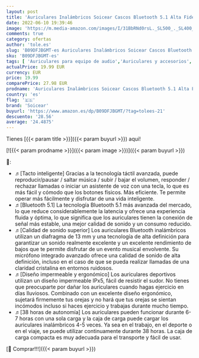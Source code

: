 ```yaml
---
layout: post
title: 'Auriculares Inalámbricos Soicear Cascos Bluetooth 5.1 Alta Fidelidad Estéreo Con Micrófono 38 Horas De Reproducción Control Táctil IPX5 Impermeable Apto Para IPhone Samsung Huawei Xiaomi Blanco'
date: 2022-06-10 19:39:46
image: 'https://m.media-amazon.com/images/I/31BbRNd0rsL._SL500_._SL400_.jpg'
comments: true
category: ofertas
author: 'tole.es'
slug: 'B09DFJBGMT-es Auriculares Inalámbricos Soicear Cascos Bluetooth 5.1 Alta...'
sku: 'B09DFJBGMT-es'
tags: [ 'Auriculares para equipo de audio','Auriculares y accesorios','Electrónica','iphone','soicear','🇪🇸', ]
actualPrice: 19.99 EUR
currency: EUR
price: 19.99
comparePrice: 27.98 EUR
prodname: 'Auriculares Inalámbricos Soicear Cascos Bluetooth 5.1 Alta Fidelidad Estéreo Con Micrófono 38 Horas De Reproducción Control Táctil IPX5 Impermeable Apto Para IPhone Samsung Huawei Xiaomi Blanco'
country: 'es'
flag: '🇪🇸'
brand: 'Soicear'
buyurl: 'https://www.amazon.es/dp/B09DFJBGMT/?tag=tolees-21'
descuento: '28.56'
average: '24.4875'
---
```


Tienes [{{< param title >}}]({{< param buyurl >}}) aqui!

[![{{< param prodname >}}]({{< param image >}})]({{< param buyurl >}})

🔎:

- ♬[Tacto inteligente] Gracias a la tecnología táctil avanzada, puede reproducir/pausar / saltar música / subir / bajar el volumen, responder / rechazar llamadas o iniciar un asistente de voz con una tecla, lo que es más fácil y cómodo que los botones físicos. Más eficiente. Te permite operar más fácilmente y disfrutar de una vida inteligente.
- ♬[Bluetooth 5.1] La tecnología Bluetooth 5.1 más avanzada del mercado, lo que reduce considerablemente la latencia y ofrece una experiencia fluida y óptima, lo que significa que los auriculares tienen la conexión de señal más estable, una mejor calidad de sonido y un consumo reducido.
- ♬[Calidad de sonido superior] Los auriculares Bluetooth inalámbricos utilizan un diafragma de 13 mm y una tecnología de alta definición para garantizar un sonido realmente excelente y un excelente rendimiento de bajos que te permite disfrutar de un evento musical envolvente. Su micrófono integrado avanzado ofrece una calidad de sonido de alta definición, incluso en el caso de que se pueda realizar llamadas de una claridad cristalina en entornos ruidosos.
- ♬[Diseño impermeable y ergonómico] Los auriculares deportivos utilizan un diseño impermeable IPx5, fácil de resistir el sudor. No tienes que preocuparte por dañar los auriculares cuando hagas ejercicio en días lluviosos. Combinado con un excelente diseño ergonómico, sujetará firmemente tus orejas y no hará que tus orejas se sientan incómodos incluso si haces ejercicio y trabajas durante mucho tiempo.
- ♬[38 horas de autonomía] Los auriculares pueden funcionar durante 6-7 horas con una sola carga y la caja de carga puede cargar los auriculares inalámbricos 4-5 veces. Ya sea en el trabajo, en el deporte o en el viaje, se puede utilizar continuamente durante 38 horas. La caja de carga compacta es muy adecuada para el transporte y fácil de usar.

[🛒 Comprar!!!]({{< param buyurl >}})
